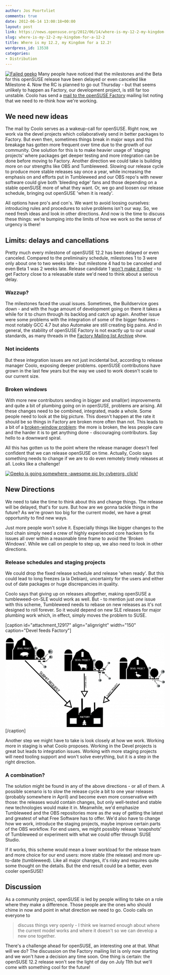 ```yaml
---
author: Jos Poortvliet
comments: true
date: 2012-06-14 13:00:18+00:00
layout: post
link: https://news.opensuse.org/2012/06/14/where-is-my-12-2-my-kingdom-for-a-12-2/
slug: where-is-my-12-2-my-kingdom-for-a-12-2
title: Where is my 12.2, my Kingdom for a 12.2!
wordpress_id: 13538
categories:
- Distribution
---
```


[![Failed geeko](http://en.opensuse.org/images/4/43/Failgeeko.png)](http://en.opensuse.org/openSUSE:Downtime)
Many people have noticed that the milestones and the Beta for this openSUSE release have been delayed or even canceled like Milestone 4. Now the RC is planned to go out Thursday - but that seems unlikely to happen as Factory, our development project, is still far too unstable. Coolo has send a [mail to the openSUSE Factory](http://lists.opensuse.org/opensuse-factory/2012-06/msg00468.html) mailing list noting that we need to re-think how we're working.



## We need new ideas


The mail by Coolo serves as a wakeup-call for openSUSE. Right now, we work via the devel projects which collaboratively send in better packages to Factory. But even then, sometimes things break in major ways and this breakage has gotten more frequent over time due to the growth of our community. One solution for this is to make heavier usage of 'staging projects' where packages get deeper testing and more integration can be done before moving to Factory. Another direction we could take is building more on our strengths like OBS and Tumbleweed. Slowing our release cycle to produce more stable releases say once a year, while increasing the emphasis on and efforts put in Tumbleweed and our OBS repo's with newer software could give both 'bleeding edge' fans and those depending on a stable openSUSE more of what they want. Or, we go and loosen our release schedule, bringing out openSUSE 'when it is ready'.

All options have pro's and con's. We want to avoid loosing ourselves: introducing rules and procedures to solve problems isn't our way. So, we need fresh ideas and look in other directions. And now is the time to discuss these things: we're bumping into the limits of how we work so the sense of urgency is there!<!-- more -->



## Limits: delays and cancellations


Pretty much every milestone of openSUSE 12.2 has been delayed or even canceled. Compared to the preliminairy schedule, milestones 1 to 3 were only about one to two weeks late - but milestone 4 had to be canceled and even Beta 1 was 2 weeks late. Release candidate 1 [won't make it either](http://lists.opensuse.org/opensuse-project/2012-06/msg00141.html) - to get Factory close to a releasable state we'd need to think about a serious delay.


### Wazzup?


The milestones faced the usual issues. Sometimes, the Buildservice goes down - and with the huge amount of development going on there it takes a while for it to churn through its backlog and catch up again. Another issue were some problems with the integration of some of the bigger features - most notably GCC 4.7 but also Automake are still creating big pains. And in general, the stability of openSUSE Factory is not exactly up to our usual standards, as many threads in the [Factory Mailing list Archive](http://lists.opensuse.org/opensuse-factory/2012-06/) show.


### Not incidents


But these integration issues are not just incidental but, according to release manager Coolo, exposing deeper problems. openSUSE contributions have grown in the last few years but the way we used to work doesn't scale to our current size.


### Broken windows


With more new contributors sending in bigger and small(er) improvements and quite a bit of plumbing going on in openSUSE, problems are arising. All these changes need to be combined, integrated, made a whole. Some people need to look at the big picture. This doesn't happen at the rate it should be so things in Factory are broken more often than not. This leads to a bit of a [broken-window problem](http://en.wikipedia.org/wiki/Fixing_Broken_Windows): the more is broken, the less people care and the harder it is to get anything done - discouraging contributors. Say hello to a downward spiral.

All this has gotten us to the point where the release manager doesn't feel confident that we can release openSUSE on time. Actually, Coolo says something needs to change if we are to do even remotely timely releases at all. Looks like a challenge!

[![Geeko is going somewhere  -awesome pic by cyberorg, click!](/wp-content/uploads/2012/06/Geeko-is-going-somewhere.jpg)](https://picasaweb.google.com/cyberorg/Geeko)


## New Directions


We need to take the time to think about this and change things. The release will be delayed, that's for sure. But how are we gonna tackle things in the future? As we're grown too big for the current model, we have a great opportunity to find new ways.

Just more people won't solve it. Especially things like bigger changes to the tool chain simply need a crew of highly experienced core hackers to fix issues all over within a reasonable time frame to avoid the 'Broken Windows'. While we call on people to step up, we also need to look in other directions.


### Release schedules and staging projects


We could drop the fixed release schedule and release 'when ready'. But this could lead to long freezes (a la Debian), uncertainty for the users and either out of date packages or huge discrepancies in quality.

Coolo says that giving up on releases altogether, making openSUSE a tumbleweed-on-SLE would work as well. But - to mention just _one_ issue with this scheme, Tumbleweed needs to rebase on new releases as it's not designed to roll forever. So it would depend on new SLE releases for major plumbing work which, in effect, simply moves the problem to SUSE.

[caption id="attachment_12917" align="alignright" width="150" caption="Devel feeds Factory"][![openSUSE Factory workflow](/wp-content/uploads/2012/03/600px-Factory_workflow.png)](http://en.opensuse.org/openSUSE:Factory_development_model)[/caption]

Another step we might have to take is look closely at how we work. Working more in staging is what Coolo proposes. Working in the Devel projects is great but leads to integration issues. Working with more staging projects will need tooling support and won't solve everything, but it is a step in the right direction.


### A combination?


The solution might be found in any of the above directions - or all of them. A possible scenario is to slow the release cycle a bit to one year releases (probably somewhere in April) and become even more conservative with those: the releases would contain changes, but only well-tested and stable new technologies would make it in. Meanwhile, we'd emphasize Tumbleweed and the OBS repositories more as _the_ way of getting the latest and greatest of what Free Software has to offer. We'd also have to change how we work, introduce the staging projects, maybe improve certain parts of the OBS workflow. For end users, we might possibly release 'snapshots' of Tumbleweed or experiment with what we could offer through SUSE Studio.

If it works, this scheme would mean a lower workload for the release team and more choice for our end users: more stable (the release) and more up-to-date (tumbleweed). Like all major changes, it's risky and requires quite some thought on the details. But the end result could be a better, even cooler openSUSE!


## Discussion


As a community project, openSUSE is led by people willing to take on a role where they make a difference. Those people are the ones who should chime in now and point in what direction we need to go. Coolo calls on everyone to


<blockquote>discuss things very openly - I think we learned enough about where the current model works and where it doesn't so we can develop a new one together.</blockquote>


There's a challenge ahead for openSUSE, an interesting one at that. What will we do? The discussion on the Factory mailing list is only now starting and we won't have a decision any time soon. One thing is certain: the openSUSE 12.2 release won't see the light of day on July 11th but we'll come with something cool for the future!
